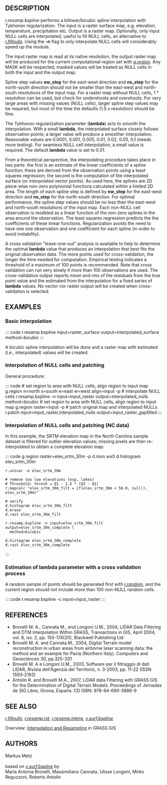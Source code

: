 ## DESCRIPTION

*r.resamp.bspline* performs a bilinear/bicubic spline interpolation with
Tykhonov regularization. The input is a raster surface map, e.g.
elevation, temperature, precipitation etc. Output is a raster map.
Optionally, only input NULL cells are interpolated, useful to fill NULL
cells, an alternative to *[r.fillnulls](r.fillnulls.html)*. Using the
**-n** flag to only interpolate NULL cells will considerably speed up
the module.

The input raster map is read at its native resolution, the output raster
map will be produced for the current computational region set with
*[g.region](g.region.html)*. Any MASK will be respected, masked values
will be treated as NULL cells in both the input and the output map.

Spline step values **ew_step** for the east-west direction and
**ns_step** for the north-south direction should not be smaller than the
east-west and north-south resolutions of the input map. For a raster map
without NULL cells, 1 \* resolution can be used, but check for
undershoots and overshoots. For very large areas with missing values
(NULL cells), larger spline step values may be required, but most of the
time the defaults (1.5 x resolution) should be fine.

The Tykhonov regularization parameter (**lambda**) acts to smooth the
interpolation. With a small **lambda**, the interpolated surface closely
follows observation points; a larger value will produce a smoother
interpolation. Reasonable values are 0.0001, 0.001, 0.005, 0.01, 0.02,
0.05, 0.1 (needs more testing). For seamless NULL cell interpolation, a
small value is required. The default **lambda** value is set to 0.01.

From a theoretical perspective, the interpolating procedure takes place
in two parts: the first is an estimate of the linear coefficients of a
spline function; these are derived from the observation points using a
least squares regression; the second is the computation of the
interpolated surface (or interpolated vector points). As used here, the
splines are 2D piece-wise non-zero polynomial functions calculated
within a limited 2D area. The length of each spline step is defined by
**ew_step** for the east-west direction and **ns_step** for the
north-south direction. For optimal performance, the spline step values
should be no less than the east-west and north-south resolutions of the
input map. Each non-NULL cell observation is modeled as a linear
function of the non-zero splines in the area around the observation. The
least squares regression predicts the the coefficients of these linear
functions. Regularization avoids the need to have one one observation
and one coefficient for each spline (in order to avoid instability).

A cross validation \"leave-one-out\" analysis is available to help to
determine the optimal **lambda** value that produces an interpolation
that best fits the original observation data. The more points used for
cross-validation, the longer the time needed for computation. Empirical
testing indicates a threshold of a maximum of 100 points is recommended.
Note that cross validation can run very slowly if more than 100
observations are used. The cross-validation output reports *mean* and
*rms* of the residuals from the true point value and the estimated from
the interpolation for a fixed series of **lambda** values. No vector nor
raster output will be created when cross-validation is selected.

## EXAMPLES

### Basic interpolation

::: code
    r.resamp.bspline input=raster_surface output=interpolated_surface method=bicubic
:::

A bicubic spline interpolation will be done and a raster map with
estimated (i.e., interpolated) values will be created.

### Interpolation of NULL cells and patching

General procedure:

::: code
    # set region to area with NULL cells, align region to input map
    g.region n=north s=south e=east w=west align=input -p
    # interpolate NULL cells
    r.resamp.bspline -n input=input_raster output=interpolated_nulls method=bicubic
    # set region to area with NULL cells, align region to input map
    g.region raster=input -p
    # patch original map and interpolated NULLs
    r.patch input=input_raster,interpolated_nulls output=input_raster_gapfilled
:::

### Interpolation of NULL cells and patching (NC data)

In this example, the SRTM elevation map in the North Carolina sample
dataset is filtered for outlier elevation values; missing pixels are
then re-interpolated to obtain a complete elevation map:

::: code
    g.region raster=elev_srtm_30m -p
    d.mon wx0
    d.histogram elev_srtm_30m

    r.univar -e elev_srtm_30m

    # remove too low elevations (esp. lakes)
    # Threshold: thresh = Q1 - 1.5 * (Q3 - Q1)
    r.mapcalc "elev_srtm_30m_filt = if(elev_srtm_30m < 50.0, null(), elev_srtm_30m)"

    # verify
    d.histogram elev_srtm_30m_filt
    d.erase
    d.rast elev_srtm_30m_filt

    r.resamp.bspline -n input=elev_srtm_30m_filt output=elev_srtm_30m_complete \
      method=bicubic

    d.histogram elev_srtm_30m_complete
    d.rast elev_srtm_30m_complete
:::

### Estimation of **lambda** parameter with a cross validation process

A random sample of points should be generated first with
*[r.random](r.random.html)*, and the current region should not include
more than 100 non-NULL random cells.

::: code
    r.resamp.bspline -c input=input_raster
:::

## REFERENCES

-   Brovelli M. A., Cannata M., and Longoni U.M., 2004, LIDAR Data
    Filtering and DTM Interpolation Within GRASS, Transactions in GIS,
    April 2004, vol. 8, iss. 2, pp. 155-174(20), Blackwell Publishing
    Ltd
-   Brovelli M. A. and Cannata M., 2004, Digital Terrain model
    reconstruction in urban areas from airborne laser scanning data: the
    method and an example for Pavia (Northern Italy). Computers and
    Geosciences 30, pp.325-331
-   Brovelli M. A e Longoni U.M., 2003, Software per il filtraggio di
    dati LIDAR, Rivista dell\'Agenzia del Territorio, n. 3-2003, pp.
    11-22 (ISSN 1593-2192)
-   Antolin R. and Brovelli M.A., 2007, LiDAR data Filtering with GRASS
    GIS for the Determination of Digital Terrain Models. Proceedings of
    Jornadas de SIG Libre, Girona, España. CD ISBN: 978-84-690-3886-9

## SEE ALSO

*[r.fillnulls](r.fillnulls.html), [r.resamp.rst](r.resamp.rst.html),
[r.resamp.interp](r.resamp.interp.html),
[v.surf.bspline](v.surf.bspline.html)*

Overview: [Interpolation and
Resampling](https://grasswiki.osgeo.org/wiki/Interpolation) in GRASS GIS

## AUTHORS

Markus Metz\
\
based on *[v.surf.bspline](v.surf.bspline.html)* by\
Maria Antonia Brovelli, Massimiliano Cannata, Ulisse Longoni, Mirko
Reguzzoni, Roberto Antolin

